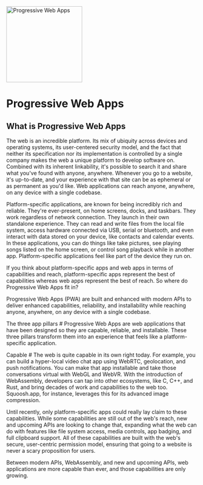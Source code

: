 <img src="https://web-dev.imgix.net/image/tcFciHGuF3MxnTr1y5ue01OGLBn2/LvIq0sbMK73ycjb2yomw.svg" width="200" alt="Progressive Web Apps" title="Progressive Web Apps">

# Progressive Web Apps

## What is Progressive Web Apps

The web is an incredible platform. Its mix of ubiquity across devices and operating systems, its user-centered security model, and the fact that neither its specification nor its implementation is controlled by a single company makes the web a unique platform to develop software on. Combined with its inherent linkability, it's possible to search it and share what you've found with anyone, anywhere. Whenever you go to a website, it's up-to-date, and your experience with that site can be as ephemeral or as permanent as you'd like. Web applications can reach anyone, anywhere, on any device with a single codebase.

Platform-specific applications, are known for being incredibly rich and reliable. They're ever-present, on home screens, docks, and taskbars. They work regardless of network connection. They launch in their own standalone experience. They can read and write files from the local file system, access hardware connected via USB, serial or bluetooth, and even interact with data stored on your device, like contacts and calendar events. In these applications, you can do things like take pictures, see playing songs listed on the home screen, or control song playback while in another app. Platform-specific applications feel like part of the device they run on.

If you think about platform-specific apps and web apps in terms of capabilities and reach, platform-specific apps represent the best of capabilities whereas web apps represent the best of reach. So where do Progressive Web Apps fit in?

Progressive Web Apps (PWA) are built and enhanced with modern APIs to deliver enhanced capabilities, reliability, and installability while reaching anyone, anywhere, on any device with a single codebase.

The three app pillars #
Progressive Web Apps are web applications that have been designed so they are capable, reliable, and installable. These three pillars transform them into an experience that feels like a platform-specific application.

Capable #
The web is quite capable in its own right today. For example, you can build a hyper-local video chat app using WebRTC, geolocation, and push notifications. You can make that app installable and take those conversations virtual with WebGL and WebVR. With the introduction of WebAssembly, developers can tap into other ecosystems, like C, C++, and Rust, and bring decades of work and capabilities to the web too. Squoosh.app, for instance, leverages this for its advanced image compression.

Until recently, only platform-specific apps could really lay claim to these capabilities. While some capabilities are still out of the web's reach, new and upcoming APIs are looking to change that, expanding what the web can do with features like file system access, media controls, app badging, and full clipboard support. All of these capabilities are built with the web's secure, user-centric permission model, ensuring that going to a website is never a scary proposition for users.

Between modern APIs, WebAssembly, and new and upcoming APIs, web applications are more capable than ever, and those capabilities are only growing.